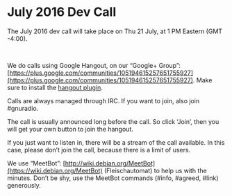 
# July 2016 Dev Call

The July 2016 dev call will take place on Thu 21 July, at 1 PM Eastern (GMT -4:00).

&nbsp;

We do calls using Google Hangout, on our &#8220;Google+ Group&#8221;: [https://plus.google.com/communities/105194615257651755927](https://plus.google.com/communities/105194615257651755927). Make sure to install the [hangout plugin](https://tools.google.com/dlpage/hangoutplugin).

Calls are always managed through IRC. If you want to join, also join #gnuradio.

The call is usually announced long before the call. So click &#8216;Join&#8217;, then you will get your own button to join the hangout.

If you just want to listen in, there will be a stream of the call available. In this case, please don&#8217;t join the call, because there is a limit of users.

We use &#8220;MeetBot&#8221;: [http://wiki.debian.org/MeetBot](https://wiki.debian.org/MeetBot) (Fleischautomat) to help us with the minutes. Don&#8217;t be shy, use the MeetBot commands (#info, #agreed, #link) generously.
